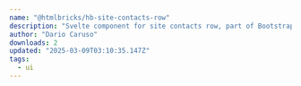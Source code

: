 ```yaml
---
name: "@htmlbricks/hb-site-contacts-row"
description: "Svelte component for site contacts row, part of Bootstrap integration."
author: "Dario Caruso"
downloads: 2
updated: "2025-03-09T03:10:35.147Z"
tags: 
  - ui
---
```

